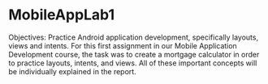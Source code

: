 # MobileAppLab1
Objectives: Practice Android application development, specifically layouts, views and intents.
For this first assignment in our Mobile Application Development course, the task was to create a mortgage calculator in order to practice layouts, intents, and views. 
All of these important concepts will be individually explained in the report. 
